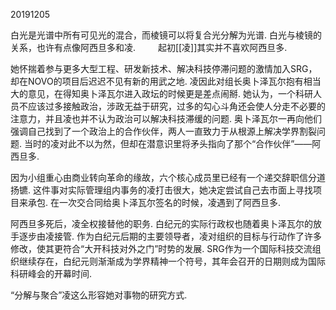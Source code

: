 20191205

白光是光谱中所有可见光的混合，而棱镜可以将复合光分解为光谱. 白光与棱镜的关系，也许有点像阿西旦多和凌.
　　
起初[[凌]]其实并不喜欢阿西旦多. 

她怀揣着参与更多大型工程、研发新技术、解决科技停滞问题的激情加入SRG，却在NOVO的项目后迟迟不见有新的用武之地. 凌因此对组长奥卜泽瓦尔抱有相当大的意见，在得知奥卜泽瓦尔进入政坛的时候更是差点闹掰. 她认为，一个科研人员不应该过多接触政治，涉政无益于研究，过多的勾心斗角还会使人分走不必要的注意力，并且凌也并不认为政治可以解决科技滞缓的问题. 奥卜泽瓦尔一再向他们强调自己找到了一个政治上的合作伙伴，两人一直致力于从根源上解决学界割裂问题. 当时的凌对此不以为然，但却在潜意识里将矛头指向了那个“合作伙伴”——阿西旦多. 

因为小组重心由商业转向革命的缘故，六个核心成员里已经有一个递交辞职信分道扬镳. 这件事对实际管理组内事务的凌打击很大，她决定尝试自己去市面上寻找项目来承包. 在一次交合同给奥卜泽瓦尔签名的时候，凌遇到了阿西旦多.

阿西旦多死后，凌全权接替他的职务. 白纪元的实际行政权也随着奥卜泽瓦尔的放手逐步由凌接管. 作为白纪元后期的主要领导者，凌对组织的目标与行动作了许多修改，使其更符合“大开科技对外之门”时势的发展. SRG作为一个国际科技交流组织继续存在，白纪元则渐渐成为学界精神一个符号，其年会召开的日期则成为国际科研峰会的开幕时间. 

“分解与聚合”凌这么形容她对事物的研究方式.
